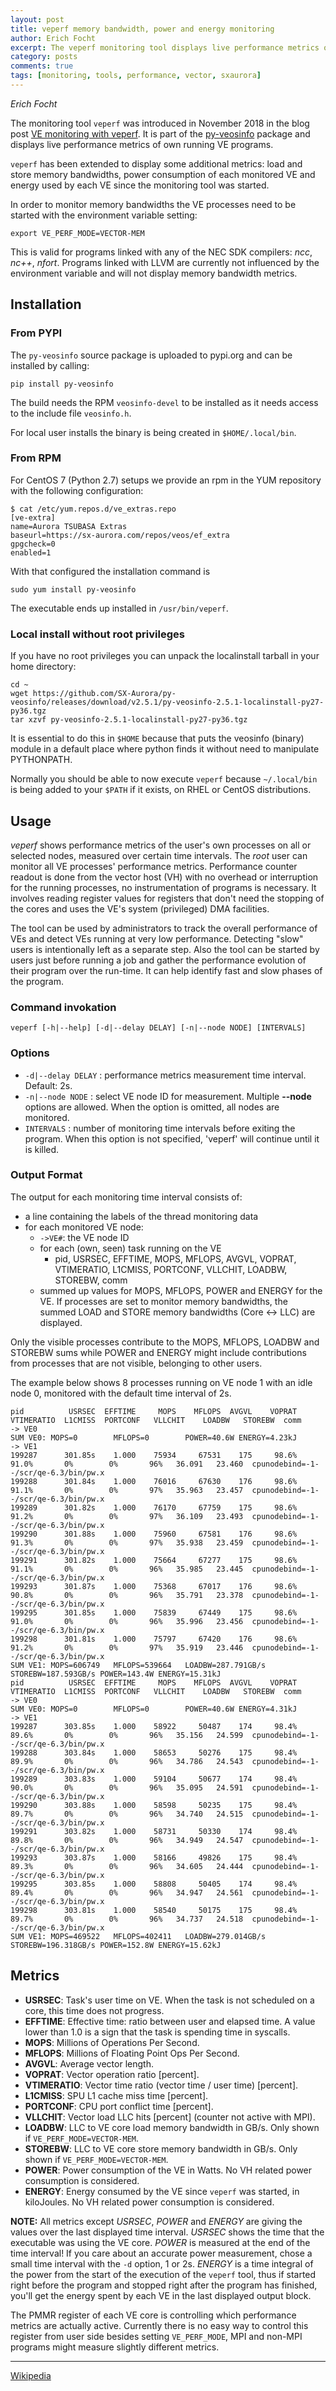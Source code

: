 ```yaml
---
layout: post
title: veperf memory bandwidth, power and energy monitoring
author: Erich Focht
excerpt: The veperf monitoring tool displays live performance metrics of running VE programs. It has been extended to also show memory bandwidths as well as power and energy metrics.
category: posts
comments: true
tags: [monitoring, tools, performance, vector, sxaurora]
---
```


*Erich Focht*

The monitoring tool `veperf` was introduced in November 2018 in the
blog post [VE monitoring with
veperf](https://sx-aurora.github.io/posts/VE-monitoring-veperf/). It
is part of the [py-veosinfo](https://github.com/sx-aurora/py-veosinfo)
package and displays live performance metrics of own running VE
programs.

`veperf` has been extended to display some additional metrics: load
and store memory bandwidths, power consumption of each monitored VE
and energy used by each VE since the monitoring tool was started.

In order to monitor memory bandwidths the VE processes need to be
started with the environment variable setting:
```
export VE_PERF_MODE=VECTOR-MEM
```
This is valid for programs linked with any of the NEC SDK compilers:
*ncc*, *nc++*, *nfort*. Programs linked with LLVM are currently not
influenced by the environment variable and will not display memory
bandwidth metrics.


## Installation

### From PYPI

The `py-veosinfo` source package is uploaded to pypi.org and can be installed
by calling:
```
pip install py-veosinfo
```

The build needs the RPM `veosinfo-devel` to be installed as it needs
access to the include file `veosinfo.h`.

For local user installs the binary is being created in `$HOME/.local/bin`.


### From RPM

For CentOS 7 (Python 2.7) setups we provide an rpm in the YUM repository with the following configuration:
```
$ cat /etc/yum.repos.d/ve_extras.repo 
[ve-extra]
name=Aurora TSUBASA Extras
baseurl=https://sx-aurora.com/repos/veos/ef_extra
gpgcheck=0
enabled=1
```

With that configured the installation command is
```
sudo yum install py-veosinfo
```

The executable ends up installed in `/usr/bin/veperf`.


### Local install without root privileges

If you have no root privileges you can unpack the localinstall tarball in your home directory:
```
cd ~
wget https://github.com/SX-Aurora/py-veosinfo/releases/download/v2.5.1/py-veosinfo-2.5.1-localinstall-py27-py36.tgz
tar xzvf py-veosinfo-2.5.1-localinstall-py27-py36.tgz
```
It is essential to do this in `$HOME` because that puts the veosinfo
(binary) module in a default place where python finds it without need
to manipulate PYTHONPATH.

Normally you should be able to now execute `veperf` because
`~/.local/bin` is being added to your `$PATH` if it exists, on RHEL or
CentOS distributions.


## Usage

*veperf* shows performance metrics of the user's own processes on all
or selected nodes, measured over certain time intervals. The *root*
user can monitor all VE processes' performance metrics. Performance
counter readout is done from the vector host (VH) with no overhead or
interruption for the running processes, no instrumentation of programs
is necessary. It involves reading register values for registers that
don't need the stopping of the cores and uses the VE's system
(privileged) DMA facilities.


The tool can be used by administrators to track the overall
performance of VEs and detect VEs running at very low
performance. Detecting "slow" users is intentionally left as a
separate step. Also the tool can be started by users just before
running a job and gather the performance evolution of their program
over the run-time. It can help identify fast and slow phases of the
program.

### Command invokation

```
veperf [-h|--help] [-d|--delay DELAY] [-n|--node NODE] [INTERVALS]
```

### Options

* `-d|--delay DELAY` : performance metrics measurement time interval. Default: 2s.
* `-n|--node NODE` : select VE node ID for measurement. Multiple **--node** options are allowed. When the option is omitted, all nodes are monitored.
* `INTERVALS` : number of monitoring time intervals before exiting the program. When this option is not specified, 'veperf' will continue until it is killed.


### Output Format

The output for each monitoring time interval consists of:

* a line containing the labels of the thread monitoring data
* for each monitored VE node:
  * `->VE#`: the VE node ID
  * for each (own, seen) task running on the VE
    * pid, USRSEC, EFFTIME, MOPS, MFLOPS, AVGVL, VOPRAT, VTIMERATIO, L1CMISS, PORTCONF, VLLCHIT, LOADBW, STOREBW, comm
  * summed up values for MOPS, MFLOPS, POWER and ENERGY for the VE. If processes are set to monitor memory bandwidths, the summed LOAD and STORE memory bandwidths (Core <-> LLC) are displayed.

Only the visible processes contribute to the MOPS, MFLOPS, LOADBW and
STOREBW sums while POWER and ENERGY might include contributions from
processes that are not visible, belonging to other users.

The example below shows 8 processes running on VE node 1 with an idle node 0, monitored with the default time interval of 2s.

```
pid          USRSEC  EFFTIME     MOPS    MFLOPS  AVGVL    VOPRAT  VTIMERATIO  L1CMISS  PORTCONF   VLLCHIT    LOADBW   STOREBW  comm      
-> VE0
SUM VE0: MOPS=0        MFLOPS=0        POWER=40.6W ENERGY=4.23kJ
-> VE1
199287      301.85s    1.000    75934     67531    175     98.6%       91.0%       0%        0%       96%   36.091   23.460  cpunodebind=-1--/scr/qe-6.3/bin/pw.x
199288      301.84s    1.000    76016     67630    176     98.6%       91.1%       0%        0%       97%   35.963   23.457  cpunodebind=-1--/scr/qe-6.3/bin/pw.x
199289      301.82s    1.000    76170     67759    175     98.6%       91.2%       0%        0%       97%   36.109   23.493  cpunodebind=-1--/scr/qe-6.3/bin/pw.x
199290      301.88s    1.000    75960     67581    176     98.6%       91.3%       0%        0%       97%   35.938   23.459  cpunodebind=-1--/scr/qe-6.3/bin/pw.x
199291      301.82s    1.000    75664     67277    175     98.6%       91.1%       0%        0%       96%   35.985   23.445  cpunodebind=-1--/scr/qe-6.3/bin/pw.x
199293      301.87s    1.000    75368     67017    176     98.6%       90.8%       0%        0%       96%   35.791   23.378  cpunodebind=-1--/scr/qe-6.3/bin/pw.x
199295      301.85s    1.000    75839     67449    175     98.6%       91.0%       0%        0%       96%   35.996   23.456  cpunodebind=-1--/scr/qe-6.3/bin/pw.x
199298      301.81s    1.000    75797     67420    176     98.6%       91.2%       0%        0%       97%   35.919   23.446  cpunodebind=-1--/scr/qe-6.3/bin/pw.x
SUM VE1: MOPS=606749   MFLOPS=539664   LOADBW=287.791GB/s STOREBW=187.593GB/s POWER=143.4W ENERGY=15.31kJ
pid          USRSEC  EFFTIME     MOPS    MFLOPS  AVGVL    VOPRAT  VTIMERATIO  L1CMISS  PORTCONF   VLLCHIT    LOADBW   STOREBW  comm      
-> VE0
SUM VE0: MOPS=0        MFLOPS=0        POWER=40.6W ENERGY=4.31kJ
-> VE1
199287      303.85s    1.000    58922     50487    174     98.4%       89.6%       0%        0%       96%   35.156   24.599  cpunodebind=-1--/scr/qe-6.3/bin/pw.x
199288      303.84s    1.000    58653     50276    175     98.4%       89.9%       0%        0%       96%   34.786   24.543  cpunodebind=-1--/scr/qe-6.3/bin/pw.x
199289      303.83s    1.000    59104     50677    174     98.4%       90.0%       0%        0%       96%   35.095   24.591  cpunodebind=-1--/scr/qe-6.3/bin/pw.x
199290      303.88s    1.000    58598     50235    175     98.4%       89.7%       0%        0%       96%   34.740   24.515  cpunodebind=-1--/scr/qe-6.3/bin/pw.x
199291      303.82s    1.000    58731     50330    174     98.4%       89.8%       0%        0%       96%   34.949   24.547  cpunodebind=-1--/scr/qe-6.3/bin/pw.x
199293      303.87s    1.000    58166     49826    175     98.4%       89.3%       0%        0%       96%   34.605   24.444  cpunodebind=-1--/scr/qe-6.3/bin/pw.x
199295      303.85s    1.000    58808     50405    174     98.4%       89.4%       0%        0%       96%   34.947   24.561  cpunodebind=-1--/scr/qe-6.3/bin/pw.x
199298      303.81s    1.000    58540     50175    175     98.4%       89.7%       0%        0%       96%   34.737   24.518  cpunodebind=-1--/scr/qe-6.3/bin/pw.x
SUM VE1: MOPS=469522   MFLOPS=402411   LOADBW=279.014GB/s STOREBW=196.318GB/s POWER=152.8W ENERGY=15.62kJ
```

## Metrics

* **USRSEC**:      Task's user time on VE. When the task is not scheduled on a core, this time does not progress.
* **EFFTIME**:     Effective time: ratio between user and elapsed time. A value lower than 1.0 is a sign that the task is spending time in syscalls.
* **MOPS**:        Millions of Operations Per Second.
* **MFLOPS**:      Millions of Floating Point Ops Per Second.
* **AVGVL**:       Average vector length.
* **VOPRAT**:      Vector operation ratio [percent].
* **VTIMERATIO**:  Vector time ratio (vector time / user time) [percent].
* **L1CMISS**:     SPU L1 cache miss time [percent].
* **PORTCONF**:    CPU port conflict time [percent].
* **VLLCHIT**:     Vector load LLC hits [percent] (counter not active with MPI).
* **LOADBW**:      LLC to VE core load memory bandwidth in GB/s. Only shown if `VE_PERF_MODE=VECTOR-MEM`.
* **STOREBW**:     LLC to VE core store memory bandwidth in GB/s. Only shown if `VE_PERF_MODE=VECTOR-MEM`.
* **POWER**:       Power consumption of the VE in Watts. No VH related power consumption is considered.
* **ENERGY**:      Energy consumed by the VE since `veperf` was started, in kiloJoules. No VH related power consumption is considered.

**NOTE:** All metrics except *USRSEC*, *POWER* and *ENERGY* are giving the values over the last displayed time interval.
*USRSEC* shows the time that the executable was using the VE core. *POWER* is measured at the end of the time interval!
If you care about an accurate power measurement, chose a small time interval with the `-d` option, 1 or 2s. *ENERGY* is
a time integral of the power from the start of the execution of the `veperf` tool, thus if started right before the program and stopped
right after the program has finished, you'll get the energy spent by each VE in the last displayed output block.

The PMMR register of each VE core is controlling which performance
metrics are actually active. Currently there is no easy way to control
this register from user side besides setting `VE_PERF_MODE`, MPI and
non-MPI programs might measure slightly different metrics.



---

[Wikipedia](https://en.wikipedia.org/wiki/SX-Aurora_TSUBASA)
